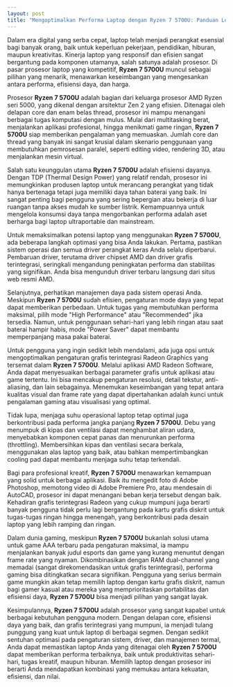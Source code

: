 ```yaml
---
layout: post
title: "Mengoptimalkan Performa Laptop dengan Ryzen 7 5700U: Panduan Lengkap"
---
```


Dalam era digital yang serba cepat, laptop telah menjadi perangkat esensial bagi banyak orang, baik untuk keperluan pekerjaan, pendidikan, hiburan, maupun kreativitas. Kinerja laptop yang responsif dan efisien sangat bergantung pada komponen utamanya, salah satunya adalah prosesor. Di pasar prosesor laptop yang kompetitif, **Ryzen 7 5700U** muncul sebagai pilihan yang menarik, menawarkan keseimbangan yang mengesankan antara performa, efisiensi daya, dan harga.

Prosesor **Ryzen 7 5700U** adalah bagian dari keluarga prosesor AMD Ryzen seri 5000, yang dikenal dengan arsitektur Zen 2 yang efisien. Ditenagai oleh delapan core dan enam belas thread, prosesor ini mampu menangani berbagai tugas komputasi dengan mulus. Mulai dari multitasking berat, menjalankan aplikasi profesional, hingga menikmati game ringan, **Ryzen 7 5700U** siap memberikan pengalaman yang memuaskan. Jumlah core dan thread yang banyak ini sangat krusial dalam skenario penggunaan yang membutuhkan pemrosesan paralel, seperti editing video, rendering 3D, atau menjalankan mesin virtual.

Salah satu keunggulan utama **Ryzen 7 5700U** adalah efisiensi dayanya. Dengan TDP (Thermal Design Power) yang relatif rendah, prosesor ini memungkinkan produsen laptop untuk merancang perangkat yang tidak hanya bertenaga tetapi juga memiliki daya tahan baterai yang baik. Ini sangat penting bagi pengguna yang sering bepergian atau bekerja di luar ruangan tanpa akses mudah ke sumber listrik. Kemampuannya untuk mengelola konsumsi daya tanpa mengorbankan performa adalah aset berharga bagi laptop ultraportable dan mainstream.

Untuk memaksimalkan potensi laptop yang menggunakan **Ryzen 7 5700U**, ada beberapa langkah optimasi yang bisa Anda lakukan. Pertama, pastikan sistem operasi dan semua driver perangkat keras Anda selalu diperbarui. Pembaruan driver, terutama driver chipset AMD dan driver grafis terintegrasi, seringkali mengandung peningkatan performa dan stabilitas yang signifikan. Anda bisa mengunduh driver terbaru langsung dari situs web resmi AMD.

Selanjutnya, perhatikan manajemen daya pada sistem operasi Anda. Meskipun **Ryzen 7 5700U** sudah efisien, pengaturan mode daya yang tepat dapat memberikan perbedaan. Untuk tugas yang membutuhkan performa maksimal, pilih mode "High Performance" atau "Recommended" jika tersedia. Namun, untuk penggunaan sehari-hari yang lebih ringan atau saat baterai hampir habis, mode "Power Saver" dapat membantu memperpanjang masa pakai baterai.

Untuk pengguna yang ingin sedikit lebih mendalami, ada juga opsi untuk mengoptimalkan pengaturan grafis terintegrasi Radeon Graphics yang tersemat dalam **Ryzen 7 5700U**. Melalui aplikasi AMD Radeon Software, Anda dapat menyesuaikan berbagai parameter grafis untuk aplikasi atau game tertentu. Ini bisa mencakup pengaturan resolusi, detail tekstur, anti-aliasing, dan lain sebagainya. Menemukan keseimbangan yang tepat antara kualitas visual dan frame rate yang dapat dipertahankan adalah kunci untuk pengalaman gaming atau visualisasi yang optimal.

Tidak lupa, menjaga suhu operasional laptop tetap optimal juga berkontribusi pada performa jangka panjang **Ryzen 7 5700U**. Debu yang menumpuk di kipas dan ventilasi dapat menghambat aliran udara, menyebabkan komponen cepat panas dan menurunkan performa (throttling). Membersihkan kipas dan ventilasi secara berkala, menggunakan alas laptop yang baik, atau bahkan mempertimbangkan cooling pad dapat membantu menjaga suhu tetap terkendali.

Bagi para profesional kreatif, **Ryzen 7 5700U** menawarkan kemampuan yang solid untuk berbagai aplikasi. Baik itu mengedit foto di Adobe Photoshop, memotong video di Adobe Premiere Pro, atau mendesain di AutoCAD, prosesor ini dapat menangani beban kerja tersebut dengan baik. Kehadiran grafis terintegrasi Radeon yang cukup mumpuni juga berarti banyak pengguna tidak perlu lagi bergantung pada kartu grafis diskrit untuk tugas-tugas ringan hingga menengah, yang berkontribusi pada desain laptop yang lebih ramping dan ringan.

Dalam dunia gaming, meskipun **Ryzen 7 5700U** bukanlah solusi utama untuk game AAA terbaru pada pengaturan maksimal, ia mampu menjalankan banyak judul esports dan game yang kurang menuntut dengan frame rate yang nyaman. Dikombinasikan dengan RAM dual-channel yang memadai (sangat direkomendasikan untuk grafis terintegrasi), performa gaming bisa ditingkatkan secara signifikan. Pengguna yang serius bermain game mungkin akan tetap memilih laptop dengan kartu grafis diskrit, namun bagi gamer kasual atau mereka yang memprioritaskan portabilitas dan efisiensi daya, **Ryzen 7 5700U** bisa menjadi pilihan yang sangat layak.

Kesimpulannya, **Ryzen 7 5700U** adalah prosesor yang sangat kapabel untuk berbagai kebutuhan pengguna modern. Dengan delapan core, efisiensi daya yang baik, dan grafis terintegrasi yang mumpuni, ia menjadi tulang punggung yang kuat untuk laptop di berbagai segmen. Dengan sedikit sentuhan optimasi pada pengaturan sistem, driver, dan manajemen termal, Anda dapat memastikan laptop Anda yang ditenagai oleh **Ryzen 7 5700U** dapat memberikan performa terbaiknya, baik untuk produktivitas sehari-hari, tugas kreatif, maupun hiburan. Memilih laptop dengan prosesor ini berarti Anda mendapatkan kombinasi yang memukau antara kekuatan, efisiensi, dan nilai.
